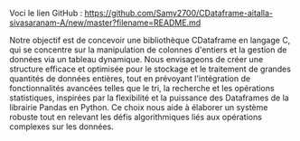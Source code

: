 Voci le lien GitHub :
https://github.com/Samy2700/CDataframe-aitalla-sivasaranam-A/new/master?filename=README.md

Notre objectif est de concevoir une bibliothèque CDataframe en langage C, qui se concentre sur la manipulation de colonnes d'entiers et la gestion de données via un tableau dynamique. Nous envisageons de créer une structure efficace et optimisée pour le stockage et le traitement de grandes quantités de données entières, tout en prévoyant l'intégration de fonctionnalités avancées telles que le tri, la recherche et les opérations statistiques, inspirées par la flexibilité et la puissance des Dataframes de la librairie Pandas en Python. Ce choix nous aide à élaborer un système robuste tout en relevant les défis algorithmiques liés aux opérations complexes sur les données.
